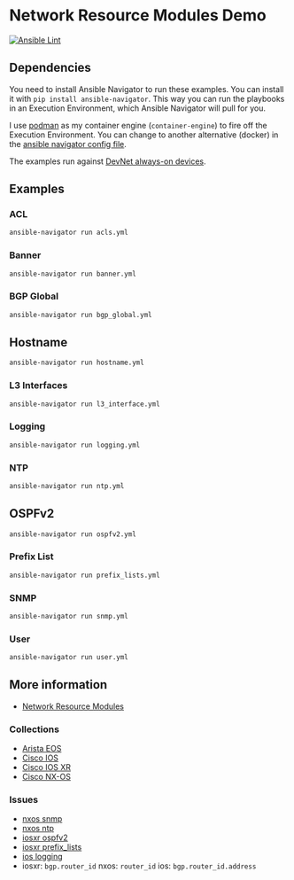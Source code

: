 # Network Resource Modules Demo
[![Ansible Lint](https://github.com/nleiva/ansible-net-modules/actions/workflows/ansible-lint.yml/badge.svg)](https://github.com/nleiva/ansible-net-modules/actions/workflows/ansible-lint.yml)

## Dependencies

You need to install Ansible Navigator to run these examples. You can install it with `pip install ansible-navigator`. This way you can run the playbooks in an Execution Environment, which Ansible Navigator will pull for you. 

I use [podman](https://podman.io/) as my container engine (`container-engine`) to fire off the Execution Environment. You can change to another alternative (docker) in the [ansible navigator config file](ansible-navigator.yml).

The examples run against [DevNet always-on devices](https://developer.cisco.com/site/sandbox/). 

## Examples

### ACL

```bash
ansible-navigator run acls.yml
```

### Banner

```bash
ansible-navigator run banner.yml
```

### BGP Global

```bash
ansible-navigator run bgp_global.yml
```

## Hostname

```bash
ansible-navigator run hostname.yml
```

### L3 Interfaces

```bash
ansible-navigator run l3_interface.yml
```

### Logging

```bash
ansible-navigator run logging.yml
```

### NTP

```bash
ansible-navigator run ntp.yml
```

## OSPFv2

```bash
ansible-navigator run ospfv2.yml
```

### Prefix List

```bash
ansible-navigator run prefix_lists.yml
```

### SNMP

```bash
ansible-navigator run snmp.yml
```

### User

```bash
ansible-navigator run user.yml
```

## More information

- [Network Resource Modules](https://github.com/nleiva/ansible-links#network-resource-modules)

### Collections

- [Arista EOS](https://github.com/ansible-collections/arista.eos)
- [Cisco IOS](https://github.com/ansible-collections/cisco.ios)
- [Cisco IOS XR](https://github.com/ansible-collections/cisco.iosxr)
- [Cisco NX-OS](https://github.com/ansible-collections/cisco.nxos)

### Issues

- [nxos snmp](https://github.com/ansible-collections/cisco.nxos/issues/454)
- [nxos ntp](https://github.com/ansible-collections/cisco.nxos/issues/450)
- [iosxr ospfv2](https://github.com/ansible-collections/cisco.iosxr/issues/227)
- [iosxr prefix_lists](https://github.com/ansible-collections/cisco.iosxr/issues/229)
- [ios logging](https://github.com/ansible-collections/cisco.ios/issues/545)
- iosxr: `bgp.router_id` nxos: `router_id` ios: `bgp.router_id.address`